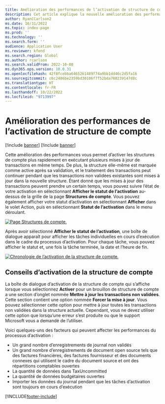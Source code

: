```yaml
---
title: Amélioration des performances de l’activation de structure de compte
description: Cet article explique la nouvelle amélioration des performances du processus d’activation de la structure de compte.
author: RyanCCarlson2
ms.date: 10/31/2022
ms.topic: index-page
ms.prod: ''
ms.technology: ''
ms.search.form: ''
audience: Application User
ms.reviewer: kfend
ms.search.region: Global
ms.author: rcarlson
ms.search.validFrom: 2022-10-08
ms.dyn365.ops.version: 10.0.31
ms.openlocfilehash: 42f8fcebba6465261489f74a9bb1dd46c2d5fa16
ms.sourcegitcommit: c6c2486be2359bd30106f7f52bda788239147d8c
ms.translationtype: HT
ms.contentlocale: fr-FR
ms.lasthandoff: 10/22/2022
ms.locfileid: "9713997"
---
```

# <a name="account-structure-activation-performance-enhancement"></a>Amélioration des performances de l’activation de structure de compte

[!include [banner](../includes/banner.md)]
[!include [banner](../includes/preview-banner.md)]

Cette amélioration des performances vous permet d’activer les structures de compte plus rapidement en exécutant plusieurs mises à jour de transactions en même temps. De plus, la structure elle-même est marquée comme active après sa validation, et le traitement des transactions peut continuer pendant que les transactions non validées existantes sont mises à jour dans la nouvelle structure. Étant donné que les mises à jour des transactions peuvent prendre un certain temps, vous pouvez suivre l’état de votre activation en sélectionnant **Afficher le statut de l’activation** au-dessus de la grille de la page **Structures de compte**. Vous pouvez également afficher votre statut d’activation en sélectionnant **Afficher** dans le volet Action, puis en sélectionnant **Statut de l’activation** dans le menu déroulant.

[![Page Structures de compte.](./media/AccountStructure1.png)](./media/AccountStructure1.png)

Après avoir sélectionné **Afficher le statut de l’activation**, une boîte de dialogue apparaît pour afficher les tâches individuelles en cours d’exécution dans le cadre du processus d’activation. Pour chaque tâche, vous pouvez afficher le statut et, une fois la tâche terminée, la date et l’heure de fin.

[![Chronologie de l’activation de la structure de compte.](./media/AccountStructureTimeline.png)](./media/AccountStructureTimeline.png)

## <a name="account-structure-activation-tips"></a>Conseils d’activation de la structure de compte

La boîte de dialogue d’activation de la structure de compte qui s’affiche lorsque vous sélectionnez **Activer** pour un brouillon de structure de compte a une section d’onglet nommée **Mettre à jour les transactions non validées**. Cette section contient une option nommée **Forcer la mise à jour**. Vous pouvez sélectionner cette option pour mettre à jour toutes les transactions non validées dans la structure actuelle. Cependant, vous ne devez utiliser cette option que lorsqu’une erreur s’est produite ou que le support Microsoft vous a demandé de l’utiliser.

Voici quelques-uns des facteurs qui peuvent affecter les performances du processus d’activation :

- Un grand nombre d’enregistrements de journal non validés
- Un grand nombre d’enregistrements de document open source tels que des factures financières, des factures fournisseur et des documents connexes qui utilisent le cadre du document source et ont des répartitions comptables ouvertes
- La quantité de données dans TaxUncommitted
- La quantité de données budgétaires ouvertes
- Importer les données du journal pendant que les tâches d’activation sont toujours en cours d’exécution

[!INCLUDE[footer-include](../../includes/footer-banner.md)]
